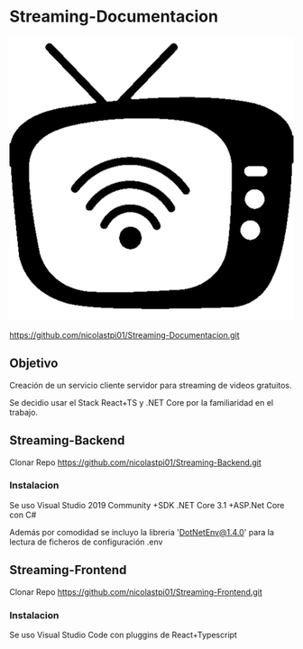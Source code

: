 # Streaming-Documentacion

![icono](./media.png)

https://github.com/nicolastpi01/Streaming-Documentacion.git

## Objetivo

Creación de un servicio cliente servidor para streaming de videos gratuitos.

Se decidio usar el Stack React+TS y .NET Core por la familiaridad en el trabajo.

## Streaming-Backend
Clonar Repo https://github.com/nicolastpi01/Streaming-Backend.git

### Instalacion
Se uso Visual Studio 2019 Community
	+SDK .NET Core 3.1
	+ASP.Net Core con C#

Además por comodidad se incluyo la libreria 'DotNetEnv@1.4.0' para la lectura de ficheros de configuración .env


## Streaming-Frontend
Clonar Repo https://github.com/nicolastpi01/Streaming-Frontend.git

### Instalacion
Se uso Visual Studio Code con pluggins de React+Typescript
